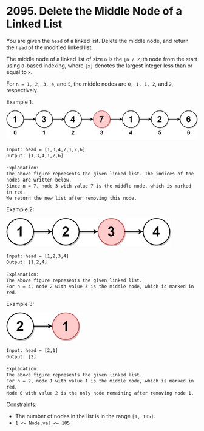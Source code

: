 # 2095. Delete the Middle Node of a Linked List

You are given the `head` of a linked list. Delete the middle node, and return the `head` of the modified linked list.

The middle node of a linked list of size `n` is the `⌊n / 2⌋`th node from the start using `0`-based indexing, where `⌊x⌋` denotes the largest integer less than or equal to `x`.

For `n = 1, 2, 3, 4`, and `5`, the middle nodes are `0, 1, 1, 2`, and `2`, respectively.


Example 1:

![](example_1.png)

    Input: head = [1,3,4,7,1,2,6]
    Output: [1,3,4,1,2,6]

    Explanation:
    The above figure represents the given linked list. The indices of the nodes are written below.
    Since n = 7, node 3 with value 7 is the middle node, which is marked in red.
    We return the new list after removing this node.

Example 2:

![](example_2.png)

    Input: head = [1,2,3,4]
    Output: [1,2,4]

    Explanation:
    The above figure represents the given linked list.
    For n = 4, node 2 with value 3 is the middle node, which is marked in red.

Example 3:

![](example_3.png)

    Input: head = [2,1]
    Output: [2]

    Explanation:
    The above figure represents the given linked list.
    For n = 2, node 1 with value 1 is the middle node, which is marked in red.
    Node 0 with value 2 is the only node remaining after removing node 1.

Constraints:
- The number of nodes in the list is in the range `[1, 105]`.
- `1 <= Node.val <= 105`